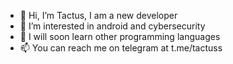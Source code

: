 - 👋 Hi, I’m Tactus, I am a new developer
- 👀 I’m interested in android and cybersecurity
- 🌱 I will soon learn other programming languages
- 📫 You can reach me on telegram at t.me/tactuss

<!---
tactus1/tactus1 is a ✨ special ✨ repository because its `README.md` (this file) appears on your GitHub profile.
You can click the Preview link to take a look at your changes.
--->
